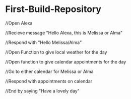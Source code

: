 # First-Build-Repository

//Open Alexa



//Recieve message "Hello Alexa, this is Melissa or Alma"





//Respond with "Hello Melissa/Alma"




//Open Function to give local weather for the day





//Open function to give calendar appointments for the day

//Go to either calendar for Melissa or Alma 

//Respond with appointments on calendar 

//End by saying "Have a lovely day"
